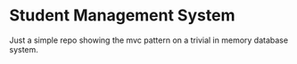 # Student Management System
Just a simple repo showing the mvc pattern on a trivial in memory database system.
